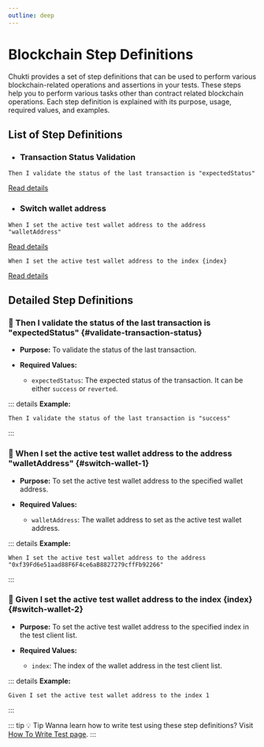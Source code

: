 ```yaml
---
outline: deep
---
```

# Blockchain Step Definitions

Chukti provides a set of step definitions that can be used to perform various blockchain-related operations and assertions in your tests. These steps help you to perform various tasks other than contract related blockchain operations. Each step definition is explained with its purpose, usage, required values, and examples.

## List of Step Definitions

- ### Transaction Status Validation
```gherkin
Then I validate the status of the last transaction is "expectedStatus"
```
[Read details](#validate-transaction-status)

- ### Switch wallet address
```gherkin
When I set the active test wallet address to the address "walletAddress"
```
[Read details](#switch-wallet-1)

```gherkin
When I set the active test wallet address to the index {index}
```
[Read details](#switch-wallet-2)

## Detailed Step Definitions

### :rocket: Then I validate the status of the last transaction is "expectedStatus" {#validate-transaction-status}

- **Purpose:**
To validate the status of the last transaction.

- **Required Values:**
    - `expectedStatus`: The expected status of the transaction. It can be either `success` or `reverted`.

::: details **Example:**
```gherkin
Then I validate the status of the last transaction is "success"
```
:::

### :rocket: When I set the active test wallet address to the address "walletAddress" {#switch-wallet-1}

- **Purpose:**
To set the active test wallet address to the specified wallet address.

- **Required Values:**
    - `walletAddress`: The wallet address to set as the active test wallet address.

::: details **Example:**
```gherkin
When I set the active test wallet address to the address "0xf39Fd6e51aad88F6F4ce6aB8827279cffFb92266"
```
:::

### :rocket: Given I set the active test wallet address to the index {index} {#switch-wallet-2}

- **Purpose:**
To set the active test wallet address to the specified index in the test client list.

- **Required Values:**
    - `index`: The index of the wallet address in the test client list.

::: details **Example:**
```gherkin
Given I set the active test wallet address to the index 1
```
:::

::: tip :bulb: Tip
Wanna learn how to write test using these step definitions? Visit [How To Write Test page](/guide/how-to-write-test).
:::